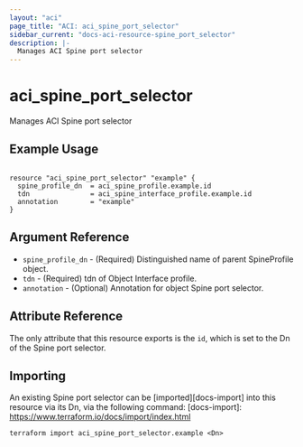 ```yaml
---
layout: "aci"
page_title: "ACI: aci_spine_port_selector"
sidebar_current: "docs-aci-resource-spine_port_selector"
description: |-
  Manages ACI Spine port selector
---
```


# aci_spine_port_selector #
Manages ACI Spine port selector

## Example Usage ##

```hcl

resource "aci_spine_port_selector" "example" {
  spine_profile_dn  = aci_spine_profile.example.id
  tdn               = aci_spine_interface_profile.example.id
  annotation        = "example"
}

```


## Argument Reference ##
* `spine_profile_dn` - (Required) Distinguished name of parent SpineProfile object.
* `tdn` - (Required) tdn of Object Interface profile.
* `annotation` - (Optional) Annotation for object Spine port selector.


## Attribute Reference

The only attribute that this resource exports is the `id`, which is set to the
Dn of the Spine port selector.

## Importing ##

An existing Spine port selector can be [imported][docs-import] into this resource via its Dn, via the following command:
[docs-import]: https://www.terraform.io/docs/import/index.html


```
terraform import aci_spine_port_selector.example <Dn>
```